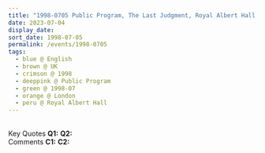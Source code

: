 ```yaml
---
title: "1998-0705 Public Program, The Last Judgment, Royal Albert Hall, Kensington Gore, South Kensington, London SW7 2AP, UK"
date: 2023-07-04
display_date: 
sort_date: 1998-07-05
permalink: /events/1998-0705
tags:
  - blue @ English
  - brown @ UK
  - crimson @ 1998
  - deeppink @ Public Program
  - green @ 1998-07
  - orange @ London
  - peru @ Royal Albert Hall
---
```


<br>

<wave-list>
  <list-title color="DarkSeaGreen" width="55">Key Quotes</list-title>
  <list-item color="BlanchedAlmond" width="280"><b>Q1:</b> <i></i></list-item>
  <list-item color="Lavender" width="280"><b>Q2:</b> <i></i></list-item>
</wave-list>

<br>

<wave-list>
  <list-title color="DarkSeaGreen" width="55">Comments</list-title>
  <list-item color="BlanchedAlmond" width="280"><b>C1:</b> <i></i></list-item>
  <list-item color="Lavender" width="280"><b>C2:</b> <i></i></list-item>
</wave-list>